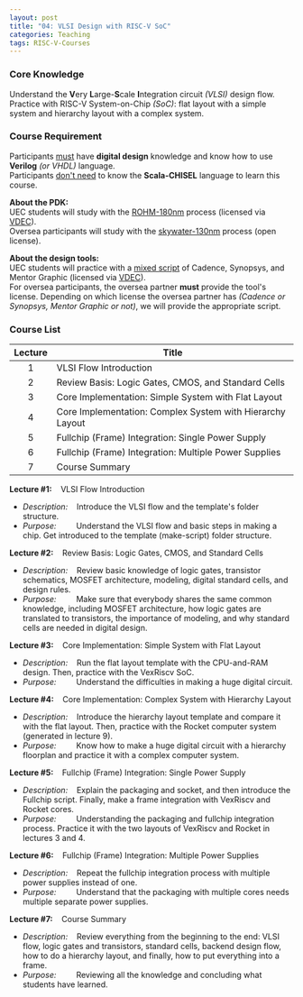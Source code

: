 ```yaml
---
layout: post
title: "04: VLSI Design with RISC-V SoC"
categories: Teaching
tags: RISC-V-Courses
---
```


### Core Knowledge

Understand the **V**ery **L**arge-**S**cale **I**ntegration circuit *(VLSI)* design flow.
<br>
Practice with RISC-V System-on-Chip *(SoC)*: flat layout with a simple system and hierarchy layout with a complex system.

### Course Requirement

Participants <ins>must</ins> have **digital design** knowledge and know how to use **Verilog** *(or VHDL)* language.
<br>
Participants <ins>don't need</ins> to know the **Scala-CHISEL** language to learn this course.

**About the PDK:**
<br>
UEC students will study with the <ins>ROHM-180nm</ins> process (licensed via <a href="http://www.vdec.u-tokyo.ac.jp/">VDEC</a>).
<br>
Oversea participants will study with the <ins><a href="https://github.com/google/skywater-pdk">skywater-130nm</a></ins> process (open license).

**About the design tools:**
<br>
UEC students will practice with a <ins>mixed script</ins> of Cadence, Synopsys, and Mentor Graphic (licensed via <a href="http://www.vdec.u-tokyo.ac.jp/">VDEC</a>).
<br>
For oversea participants, the oversea partner **must** provide the tool's license. Depending on which license the oversea partner has *(Cadence or Synopsys, Mentor Graphic or not)*, we will provide the appropriate script.

### Course List

| Lecture | Title |
|:---:|---|
| 1 | VLSI Flow Introduction |
| 2 | Review Basis: Logic Gates, CMOS, and Standard Cells |
| 3 | Core Implementation: Simple System with Flat Layout |
| 4 | Core Implementation: Complex System with Hierarchy Layout |
| 5 | Fullchip (Frame) Integration: Single Power Supply |
| 6 | Fullchip (Frame) Integration: Multiple Power Supplies |
| 7 | Course Summary |

**Lecture #1:**&nbsp;&nbsp;&nbsp;&nbsp;VLSI Flow Introduction
- *Description:*&nbsp;&nbsp;&nbsp;&nbsp;Introduce the VLSI flow and the template's folder structure.
- *Purpose:*&nbsp;&nbsp;&nbsp;&nbsp;&nbsp;&nbsp;&nbsp;&nbsp;&nbsp;Understand the VLSI flow and basic steps in making a chip. Get introduced to the template (make-script) folder structure.

**Lecture #2:**&nbsp;&nbsp;&nbsp;&nbsp;Review Basis: Logic Gates, CMOS, and Standard Cells
- *Description:*&nbsp;&nbsp;&nbsp;&nbsp;Review basic knowledge of logic gates, transistor schematics, MOSFET architecture, modeling, digital standard cells, and design rules.
- *Purpose:*&nbsp;&nbsp;&nbsp;&nbsp;&nbsp;&nbsp;&nbsp;&nbsp;&nbsp;Make sure that everybody shares the same common knowledge, including MOSFET architecture, how logic gates are translated to transistors, the importance of modeling, and why standard cells are needed in digital design.

**Lecture #3:**&nbsp;&nbsp;&nbsp;&nbsp;Core Implementation: Simple System with Flat Layout
- *Description:*&nbsp;&nbsp;&nbsp;&nbsp;Run the flat layout template with the CPU-and-RAM design. Then, practice with the VexRiscv SoC.
- *Purpose:*&nbsp;&nbsp;&nbsp;&nbsp;&nbsp;&nbsp;&nbsp;&nbsp;&nbsp;Understand the difficulties in making a huge digital circuit.

**Lecture #4:**&nbsp;&nbsp;&nbsp;&nbsp;Core Implementation: Complex System with Hierarchy Layout
- *Description:*&nbsp;&nbsp;&nbsp;&nbsp;Introduce the hierarchy layout template and compare it with the flat layout. Then, practice with the Rocket computer system (generated in lecture 9).
- *Purpose:*&nbsp;&nbsp;&nbsp;&nbsp;&nbsp;&nbsp;&nbsp;&nbsp;&nbsp;Know how to make a huge digital circuit with a hierarchy floorplan and practice it with a complex computer system.

**Lecture #5:**&nbsp;&nbsp;&nbsp;&nbsp;Fullchip (Frame) Integration: Single Power Supply
- *Description:*&nbsp;&nbsp;&nbsp;&nbsp;Explain the packaging and socket, and then introduce the Fullchip script. Finally, make a frame integration with VexRiscv and Rocket cores.
- *Purpose:*&nbsp;&nbsp;&nbsp;&nbsp;&nbsp;&nbsp;&nbsp;&nbsp;&nbsp;Understanding the packaging and fullchip integration process. Practice it with the two layouts of VexRiscv and Rocket in lectures 3 and 4.

**Lecture #6:**&nbsp;&nbsp;&nbsp;&nbsp;Fullchip (Frame) Integration: Multiple Power Supplies
- *Description:*&nbsp;&nbsp;&nbsp;&nbsp;Repeat the fullchip integration process with multiple power supplies instead of one.
- *Purpose:*&nbsp;&nbsp;&nbsp;&nbsp;&nbsp;&nbsp;&nbsp;&nbsp;&nbsp;Understand that the packaging with multiple cores needs multiple separate power supplies.

**Lecture #7:**&nbsp;&nbsp;&nbsp;&nbsp;Course Summary
- *Description:*&nbsp;&nbsp;&nbsp;&nbsp;Review everything from the beginning to the end: VLSI flow, logic gates and transistors, standard cells, backend design flow, how to do a hierarchy layout, and finally, how to put everything into a frame.
- *Purpose:*&nbsp;&nbsp;&nbsp;&nbsp;&nbsp;&nbsp;&nbsp;&nbsp;&nbsp;Reviewing all the knowledge and concluding what students have learned.
